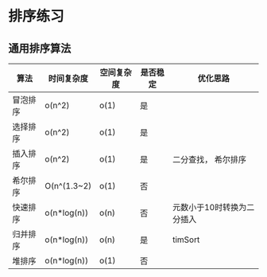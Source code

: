 # 排序练习

## 通用排序算法

|  算法  | 时间复杂度  | 空间复杂度  | 是否稳定 | 优化思路 |
|  ----  | ----  | ----  |----  |----  |
| 冒泡排序  | o(n^2) | o(1) | 是 ||
| 选择排序  | o(n^2) | o(1) | 是 ||
| 插入排序  | o(n^2) | o(1) | 是 |二分查找， 希尔排序|
| 希尔排序  | O(n^(1.3~2) | o(1)  | 否 ||
| 快速排序  | o(n*log(n)) | o(n) | 否  |元数小于10时转换为二分插入|
| 归并排序  | o(n*log(n)) | o(n) | 是 |timSort|
| 堆排序  | o(n*log(n)) | o(1) | 否 ||
